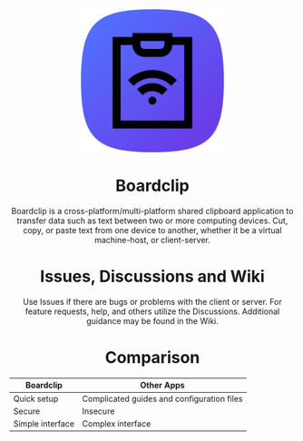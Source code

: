 <div align="center">
<img width="50%" src="https://raw.githubusercontent.com/soupeehash/Boardclip/main/icon-512.png"
</div>

# Boardclip

Boardclip is a cross-platform/multi-platform shared clipboard application to transfer data such as text between two or more computing devices. Cut, copy, or paste text from one device to another, whether it be a virtual machine-host, or client-server.

# Issues, Discussions and Wiki

Use Issues if there are bugs or problems with the client or server. For feature requests, help, and others utilize the Discussions.  Additional guidance may be found in the Wiki.

# Comparison

| Boardclip | Other Apps |
| --- | --- |
| Quick setup | Complicated guides and configuration files |
| Secure | Insecure |
| Simple interface | Complex interface |
